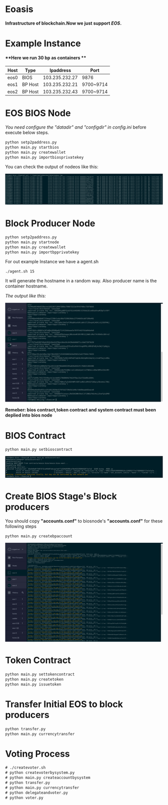 # Eoasis
**Infrastructure of blockchain.Now we just support _EOS_.**

# Example Instance
#### **Here we run 30 bp as containers **

Host | Type | Ipaddress | Port|
-----|-------|----|----|
eos0| BIOS |103.235.232.27| 9876
eos1| BP Host| 103.235.232.21| 9700~9714
eos2| BP Host | 103.235.232.43| 9700~9714

# EOS BIOS Node
*You need configure the "datadir" and "configdir" in config.ini* before execute below steps.

```
python setp2paddress.py
python main.py startbios
python main.py createwallet
python main.py importbiosprivatekey
```

You can check the output of nodeos like this:

<img alt="README-001.png" src="assets/README-001.png" width="" height="" >

# Block Producer Node

```
python setp2paddress.py
python main.py startnode
python main.py createwallet
python main.py importbpprivatekey

```
For out example Instance we have a agent.sh

```
./agent.sh 15
```

It will generate the hostname in a random way. Also producer name is the container hostname.

*The output like this:*

<img alt="README-Screen Shot 2018-05-19 at 8.25.11 AM.png" src="assets/README-Screen Shot 2018-05-19 at 8.25.11 AM.png" width="" height="" >

**Remeber: bios contract,token contract and system contract must been deplied into bios node**
# BIOS Contract
```
python main.py setbioscontract
```

<img alt="README-Screen Shot 2018-05-19 at 8.31.01 AM.png" src="assets/README-Screen Shot 2018-05-19 at 8.31.01 AM.png" width="" height="" >

# Create BIOS Stage's Block producers
You should copy **"accounts.conf"**  to biosnode's **"accounts.conf"** for these following steps

```
python main.py createbpaccount
```

<img alt="README-Screen Shot 2018-05-19 at 8.35.00 AM.png" src="assets/README-Screen Shot 2018-05-19 at 8.35.00 AM.png" width="" height="" >


# Token Contract

```
python main.py settokencontract
python main.py createtoken
python main.py issuetoken
```

# Transfer Initial EOS to block producers

```
python transfer.py
python main.py currencytransfer
```

# Voting Process

```
# ./createvoter.sh
# python createvoterbysystem.py
# python main.py createaccountbysystem
# python transfer.py
# python main.py currencytransfer
# python delegateandvoter.py
# python voter.py
```
